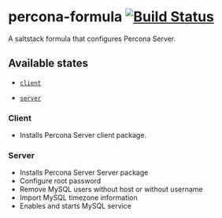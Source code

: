 
# percona-formula [![Build Status](https://travis-ci.org/Perceptyx/percona-formula.png?branch=master)](https://travis-ci.org/Perceptyx/percona-formula)


A saltstack formula that configures Percona Server.


## Available states

- [`client`](#Client)

- [`server`](#Server)

### Client

- Installs Percona Server client package.

### Server

- Installs Percona Server Server package
- Configure root password
- Remove MySQL users without host or without username
- Import MySQL timezone information
- Enables and starts MySQL service

 
